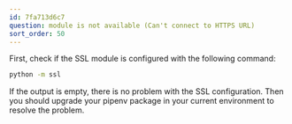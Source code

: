 ```yaml
---
id: 7fa713d6c7
question: module is not available (Can't connect to HTTPS URL)
sort_order: 50
---
```


First, check if the SSL module is configured with the following command:

```bash
python -m ssl
```

If the output is empty, there is no problem with the SSL configuration. Then you should upgrade your pipenv package in your current environment to resolve the problem.